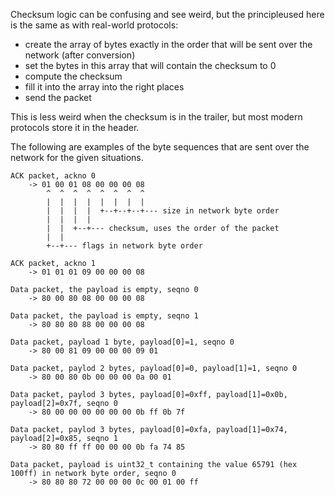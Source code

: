 Checksum logic can be confusing and see weird, but the principleused here is the same as with real-world protocols:
 - create the array of bytes exactly in the order that will be sent over the network (after conversion)
 - set the bytes in this array that will contain the checksum to 0
 - compute the checksum
 - fill it into the array into the right places
 - send the packet

This is less weird when the checksum is in the trailer, but most modern protocols store it in the header.

The following are examples of the byte sequences that are sent over the network for the given situations.

```
ACK packet, ackno 0
    -> 01 00 01 08 00 00 00 08
        ^  ^  ^  ^  ^  ^  ^  ^
        |  |  |  |  |  |  |  |
        |  |  |  |  +--+--+--+--- size in network byte order
        |  |  |  |
        |  |  +--+--- checksum, uses the order of the packet
        |  |
        +--+--- flags in network byte order

ACK packet, ackno 1
    -> 01 01 01 09 00 00 00 08

Data packet, the payload is empty, seqno 0
    -> 80 00 80 08 00 00 00 08

Data packet, the payload is empty, seqno 1
    -> 80 80 80 88 00 00 00 08

Data packet, payload 1 byte, payload[0]=1, seqno 0
    -> 80 00 81 09 00 00 00 09 01

Data packet, paylod 2 bytes, payload[0]=0, payload[1]=1, seqno 0
    -> 80 00 80 0b 00 00 00 0a 00 01

Data packet, paylod 3 bytes, payload[0]=0xff, payload[1]=0x0b, payload[2]=0x7f, seqno 0
    -> 80 00 00 00 00 00 00 0b ff 0b 7f

Data packet, paylod 3 bytes, payload[0]=0xfa, payload[1]=0x74, payload[2]=0x85, seqno 1
    -> 80 80 ff ff 00 00 00 0b fa 74 85

Data packet, payload is uint32_t containing the value 65791 (hex 100ff) in network byte order, seqno 0
    -> 80 80 80 72 00 00 00 0c 00 01 00 ff
```
